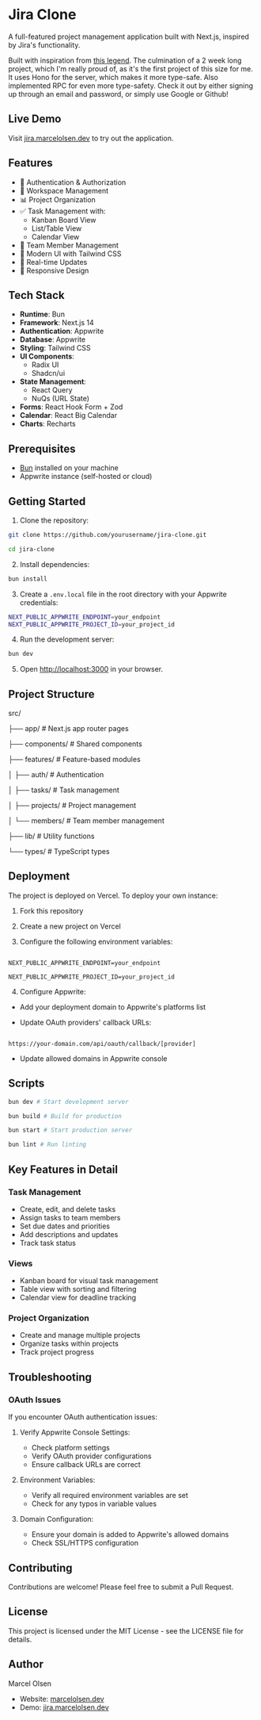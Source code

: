 
# Jira Clone

A full-featured project management application built with Next.js, inspired by Jira's functionality.

Built with inspiration from [this legend](https://www.youtube.com/@codewithantonio). The culmination of a 2 week long project, which I'm really proud of, as it's the first project of this size for me. It uses Hono for the server, which makes it more type-safe. Also implemented RPC for even more type-safety. Check it out by either signing up through an email and password, or simply use Google or Github!

## Live Demo
Visit [jira.marcelolsen.dev](https://jira.marcelolsen.dev) to try out the application.

## Features

- 🔐 Authentication & Authorization
- 🏢 Workspace Management
- 📊 Project Organization
- ✅ Task Management with:
  - Kanban Board View
  - List/Table View
  - Calendar View
- 👥 Team Member Management
- 🎨 Modern UI with Tailwind CSS
- 🔄 Real-time Updates
- 📱 Responsive Design

## Tech Stack

- **Runtime**: Bun
- **Framework**: Next.js 14
- **Authentication**: Appwrite
- **Database**: Appwrite
- **Styling**: Tailwind CSS
- **UI Components**:
  - Radix UI
  - Shadcn/ui
- **State Management**:
  - React Query
  - NuQs (URL State)
- **Forms**: React Hook Form + Zod
- **Calendar**: React Big Calendar
- **Charts**: Recharts

## Prerequisites

- [Bun](https://bun.sh) installed on your machine
- Appwrite instance (self-hosted or cloud)

## Getting Started

1. Clone the repository:
``` bash
git clone https://github.com/yourusername/jira-clone.git

cd jira-clone
```

2. Install dependencies:
``` bash
bun install
```


3. Create a `.env.local` file in the root directory with your Appwrite credentials:
``` bash
NEXT_PUBLIC_APPWRITE_ENDPOINT=your_endpoint
NEXT_PUBLIC_APPWRITE_PROJECT_ID=your_project_id
```

4. Run the development server:
``` bash
bun dev
```

5. Open [http://localhost:3000](http://localhost:3000) in your browser.

## Project Structure
src/

├── app/ # Next.js app router pages

├── components/ # Shared components

├── features/ # Feature-based modules

│ ├── auth/ # Authentication

│ ├── tasks/ # Task management

│ ├── projects/ # Project management

│ └── members/ # Team member management

├── lib/ # Utility functions

└── types/ # TypeScript types

## Deployment

The project is deployed on Vercel. To deploy your own instance:

1. Fork this repository

2. Create a new project on Vercel

3. Configure the following environment variables:

```

NEXT_PUBLIC_APPWRITE_ENDPOINT=your_endpoint

NEXT_PUBLIC_APPWRITE_PROJECT_ID=your_project_id

```

4. Configure Appwrite:

- Add your deployment domain to Appwrite's platforms list

- Update OAuth providers' callback URLs:

```

https://your-domain.com/api/oauth/callback/[provider]

```

- Update allowed domains in Appwrite console

## Scripts
``` bash
bun dev # Start development server

bun build # Build for production

bun start # Start production server

bun lint # Run linting
```


## Key Features in Detail

### Task Management
- Create, edit, and delete tasks
- Assign tasks to team members
- Set due dates and priorities
- Add descriptions and updates
- Track task status

### Views
- Kanban board for visual task management
- Table view with sorting and filtering
- Calendar view for deadline tracking

### Project Organization
- Create and manage multiple projects
- Organize tasks within projects
- Track project progress

## Troubleshooting

### OAuth Issues
If you encounter OAuth authentication issues:

1. Verify Appwrite Console Settings:
   - Check platform settings
   - Verify OAuth provider configurations
   - Ensure callback URLs are correct

2. Environment Variables:
   - Verify all required environment variables are set
   - Check for any typos in variable values

3. Domain Configuration:
   - Ensure your domain is added to Appwrite's allowed domains
   - Check SSL/HTTPS configuration

## Contributing

Contributions are welcome! Please feel free to submit a Pull Request.

## License

This project is licensed under the MIT License - see the LICENSE file for details.

## Author

Marcel Olsen
- Website: [marcelolsen.dev](https://marcelolsen.dev)
- Demo: [jira.marcelolsen.dev](https://jira.marcelolsen.dev)
